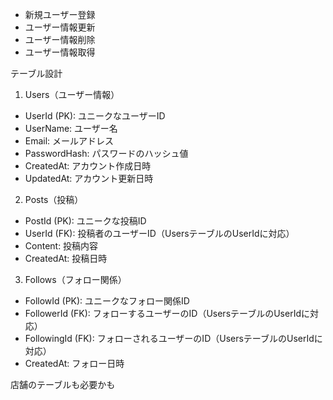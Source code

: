 - 新規ユーザー登録
- ユーザー情報更新
- ユーザー情報削除
- ユーザー情報取得

テーブル設計
1. Users（ユーザー情報）

- UserId (PK): ユニークなユーザーID
- UserName: ユーザー名
- Email: メールアドレス
- PasswordHash: パスワードのハッシュ値
- CreatedAt: アカウント作成日時
- UpdatedAt: アカウント更新日時

2. Posts（投稿）

- PostId (PK): ユニークな投稿ID
- UserId (FK): 投稿者のユーザーID（UsersテーブルのUserIdに対応）
- Content: 投稿内容
- CreatedAt: 投稿日時

3. Follows（フォロー関係）

- FollowId (PK): ユニークなフォロー関係ID
- FollowerId (FK): フォローするユーザーのID（UsersテーブルのUserIdに対応）
- FollowingId (FK): フォローされるユーザーのID（UsersテーブルのUserIdに対応）
- CreatedAt: フォロー日時

店舗のテーブルも必要かも